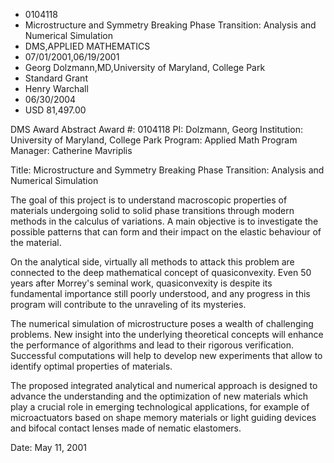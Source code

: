 
* 0104118
* Microstructure and Symmetry Breaking Phase Transition: Analysis and Numerical Simulation
* DMS,APPLIED MATHEMATICS
* 07/01/2001,06/19/2001
* Georg Dolzmann,MD,University of Maryland, College Park
* Standard Grant
* Henry Warchall
* 06/30/2004
* USD 81,497.00

DMS Award Abstract Award #: 0104118 PI: Dolzmann, Georg Institution: University
of Maryland, College Park Program: Applied Math Program Manager: Catherine
Mavriplis

Title: Microstructure and Symmetry Breaking Phase Transition: Analysis and
Numerical Simulation

The goal of this project is to understand macroscopic properties of materials
undergoing solid to solid phase transitions through modern methods in the
calculus of variations. A main objective is to investigate the possible patterns
that can form and their impact on the elastic behaviour of the material.

On the analytical side, virtually all methods to attack this problem are
connected to the deep mathematical concept of quasiconvexity. Even 50 years
after Morrey's seminal work, quasiconvexity is despite its fundamental
importance still poorly understood, and any progress in this program will
contribute to the unraveling of its mysteries.

The numerical simulation of microstructure poses a wealth of challenging
problems. New insight into the underlying theoretical concepts will enhance the
performance of algorithms and lead to their rigorous verification. Successful
computations will help to develop new experiments that allow to identify optimal
properties of materials.

The proposed integrated analytical and numerical approach is designed to advance
the understanding and the optimization of new materials which play a crucial
role in emerging technological applications, for example of microactuators based
on shape memory materials or light guiding devices and bifocal contact lenses
made of nematic elastomers.

Date: May 11, 2001
